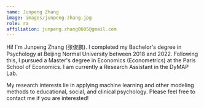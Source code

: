 ```yaml
---
name: Junpeng Zhang
image: images/junpeng-zhang.jpg
role: ra
affiliation: junpeng.zhang0605@gmail.com
---
```


Hi! I'm Junpeng Zhang (张俊鹏). I completed my Bachelor's degree in Psychology at Beijing Normal University between 2018 and 2022. Following this, I pursued a Master's degree in Economics (Econometrics) at the Paris School of Economics. I am currently a Research Assistant in the DyMAP Lab.

My research interests lie in applying machine learning and other modeling methods to educational, social, and clinical psychology. Please feel free to contact me if you are interested!
